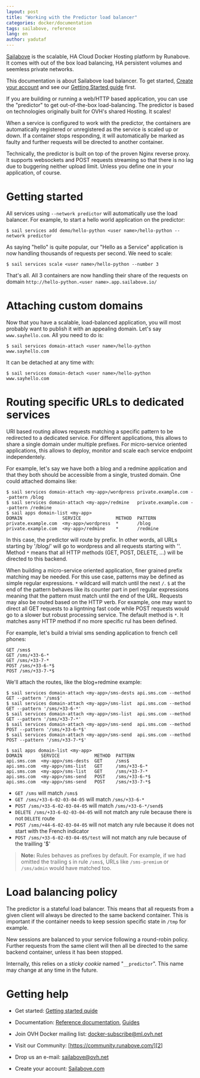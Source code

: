 ```yaml
---
layout: post
title: "Working with the Predictor load balancer"
categories: docker/documentation
tags: sailabove, reference
lang: en
author: yadutaf
---
```


[Sailabove][7] is the scalable, HA Cloud Docker Hosting platform by Runabove. It comes with out of the box load balancing, HA persistent volumes and seemless private networks.

This documentation is about Sailabove load balancer. To get started, [Create your account][7] and see our [Getting Started guide][8] first.

If you are building or running a web/HTTP based application, you can use the "predictor" to get out-of-the-box load-balancing. The predictor is based on technologies originally built for OVH's shared Hosting. It scales!

When a service is configured to work with the predictor, the containers are automatically registered or unregistered as the service is scaled up or down. If a container stops responding, it will automatically be marked as faulty and further requests will be directed to another container.

Technically, the predictor is built on top of the proven Nginx reverse proxy. It supports websockets and POST requests streaming so that there is no lag due to buggering neither upload limit. Unless you define one in your application, of course.

# Getting started

All services using ``--network predictor`` will automatically use the load balancer. For example, to start a hello world application on the predictor:

```
$ sail services add demo/hello-python <user name>/hello-python --network predictor
```

As saying "hello" is quite popular, our "Hello as a Service" application is now handling thousands of requests per second. We need to scale:

```
$ sail services scale <user name>/hello-python --number 3
```

That's all. All 3 containers are now handling their share of the requests on domain ``http://hello-python.<user name>.app.sailabove.io/``

# Attaching custom domains

Now that you have a scalable, load-balanced application, you will most probably want to publish it with an appealing domain. Let's say ``www.sayhello.com``. All you need to do is:

```
$ sail services domain-attach <user name>/hello-python www.sayhello.com
```

It can be detached at any time with:

```
$ sail services domain-detach <user name>/hello-python www.sayhello.com
```

# Routing specific URLs to dedicated services

URI based routing allows requests matching a specific pattern to be redirected to a dedicated service. For different applications, this allows to share a single domain under multiple prefixes. For micro-service oriented applications, this allows to deploy, monitor and scale each service endpoint independentely.

For example, let's say we have both a blog and a redmine application and that they both should be accessible from a single, trusted domain. One could attached domains like:

```
$ sail services domain-attach <my-app>/wordpress private.example.com --pattern /blog
$ sail services domain-attach <my-app>/redmine   private.example.com --pattern /redmine
$ sail apps domain-list <my-app>
DOMAIN               SERVICE             METHOD  PATTERN
private.example.com  <my-app>/wordpress  *       /blog
private.example.com  <my-app>/redmine    *       /redmine
```

In this case, the predictor will route by prefix. In other words, all URLs starting by '/blog/' will go to wordpress and all requests starting with ''. Method ``*`` means that all HTTP methods (GET, POST, DELETE, ...) will be directed to this backend.

When building a micro-service oriented application, finer grained prefix matching may be needed. For this use case, patterns may be defined as simple regular expressions. ``*`` wildcard will match until the next ``/``. ``$`` at the end of the pattern behaves like its counter part in perl regular expressions meaning that the pattern must match until the end of the URL. Requests may also be routed based on the HTTP verb. For example, one may want to direct all GET requests to a ligntning fast code while POST requests would go to a slower but robust processing service. The default method is ``*``. It matches asny HTTP method if no more specific rul has been defined.

For example, let's build a trivial sms sending application to french cell phones:

```
GET /sms$
GET /sms/+33-6-*
GET /sms/+33-7-*
POST /sms/+33-6-*$
POST /sms/+33-7-*$
```

We'll attach the routes, like the blog+redmine example:

```
$ sail services domain-attach <my-app>/sms-dests api.sms.com --method GET --pattern '/sms$'
$ sail services domain-attach <my-app>/sms-list  api.sms.com --method GET --pattern '/sms/+33-6-*'
$ sail services domain-attach <my-app>/sms-list  api.sms.com --method GET --pattern '/sms/+33-7-*'
$ sail services domain-attach <my-app>/sms-send  api.sms.com --method POST --pattern '/sms/+33-6-*$'
$ sail services domain-attach <my-app>/sms-send  api.sms.com --method POST --pattern '/sms/+33-7-*$'

$ sail apps domain-list <my-app>
DOMAIN       SERVICE             METHOD  PATTERN
api.sms.com  <my-app>/sms-dests  GET     /sms$
api.sms.com  <my-app>/sms-list   GET     /sms/+33-6-*
api.sms.com  <my-app>/sms-list   GET     /sms/+33-7-*
api.sms.com  <my-app>/sms-send   POST    /sms/+33-6-*$
api.sms.com  <my-app>/sms-send   POST    /sms/+33-7-*$
```

 - ``GET /sms`` will match ``/sms$``
 - ``GET /sms/+33-6-02-03-04-05`` will match ``/sms/+33-6-*``
 - ``POST /sms/+33-6-02-03-04-05`` will match ``/sms/+33-6-*/send$``
 - ``DELETE /sms/+33-6-02-03-04-05`` will not match any rule because there is not ``DELETE`` route
 - ``POST /sms/+44-6-02-03-04-05`` will not match any rule because it does not start with the French indicator
 - ``POST /sms/+33-6-02-03-04-05/test`` will not match any rule because of the trailling '$'


> **Note:** Rules behaves as prefixes by default. For example, if we had omitted the trailing ``$`` in rule ``/sms$``, URLs like ``/sms-premium`` or ``/sms/admin`` would have matched too.

# Load balancing policy

The predictor is a stateful load balancer. This means that all requests from a given client will always be directed to the same backend container. This is important if the container needs to keep session specific state in ``/tmp`` for example.

New sessions are balanced to your service following a round-robin policy. Further requests from the same client will then all be directed to the same backend container, unless it has been stopped.

Internally, this relies on a *sticky cookie* named "``__predictor``". This name may change at any time in the future.

# Getting help

- Get started: [Getting started quide][8]
- Documentation: [Reference documentation][9], [Guides][10]
- Join OVH Docker mailing list: [docker-subscribe@ml.ovh.net][1]
- Visit our Community: [https://community.runabove.com/][2]
- Drop us an e-mail: [sailabove@ovh.net][3]
- Create your account: [Sailabove.com][7]


  [1]: mailto:docker-subscribe@ml.ovh.net
  [2]: https://community.runabove.com/
  [3]: mailto:sailabove@ovh.net
  [7]: https://sailabove.com/
  [8]: /kb/en/docker/getting-started-with-sailabove-docker.html
  [9]: /kb/en/docker/documentation
  [10]: /kb/en/docker/
